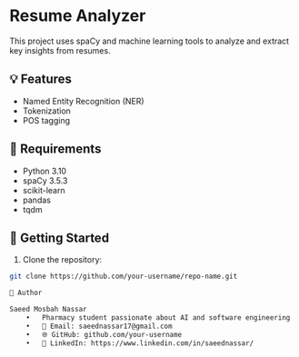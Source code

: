 # Resume Analyzer

This project uses spaCy and machine learning tools to analyze and extract key insights from resumes.

## 💡 Features
- Named Entity Recognition (NER)
- Tokenization
- POS tagging

## 📂 Requirements
- Python 3.10
- spaCy 3.5.3
- scikit-learn
- pandas
- tqdm

## 🚀 Getting Started

1. Clone the repository:
```bash
git clone https://github.com/your-username/repo-name.git

👤 Author

Saeed Mosbah Nassar
	•	Pharmacy student passionate about AI and software engineering
	•	📧 Email: saeednassar17@gmail.com
	•	🌐 GitHub: github.com/your-username
	•	💼 LinkedIn: https://www.linkedin.com/in/saeednassar/
